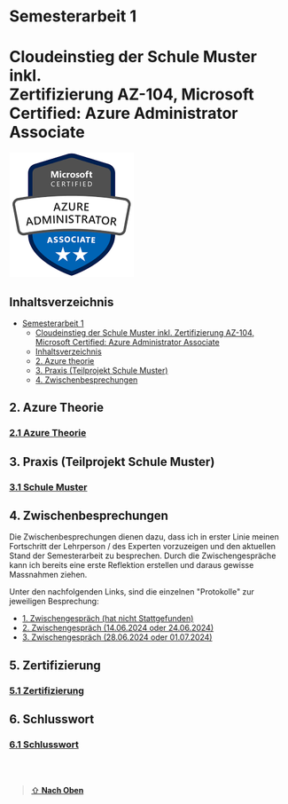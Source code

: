 # Semesterarbeit 1 

# Cloudeinstieg der Schule Muster inkl. <br> Zertifizierung AZ-104, Microsoft Certified: Azure Administrator Associate


![Logo AZ104](Images/AZ104_Image.png)


## Inhaltsverzeichnis

- [Semesterarbeit 1](#semesterarbeit-1)
  - [Cloudeinstieg der Schule Muster inkl.  Zertifizierung AZ-104, Microsoft Certified: Azure Administrator Associate](#cloudeinstieg-der-schule-muster-inkl--zertifizierung-az-104-microsoft-certified-azure-administrator-associate)
  - [Inhaltsverzeichnis](#inhaltsverzeichnis)
  - [2. Azure theorie](#2-azure-theorie)
  - [3. Praxis (Teilprojekt Schule Muster)](#3-praxis-teilprojekt-schule-muster)
  - [4. Zwischenbesprechungen](#4-zwischenbesprechungen)




## 2. Azure Theorie

### [2.1 Azure Theorie](./Azure_Theorie/)


## 3. Praxis (Teilprojekt Schule Muster)

### [3.1 Schule Muster](./Praxis_Schule-Muster/)


## 4. Zwischenbesprechungen

Die Zwischenbesprechungen dienen dazu, dass ich in erster Linie meinen Fortschritt der Lehrperson / des Experten vorzuzeigen und den aktuellen Stand der Semesterarbeit zu besprechen. 
Durch die Zwischengespräche kann ich bereits eine erste Reflektion erstellen und daraus gewisse Massnahmen ziehen. 

Unter den nachfolgenden Links, sind die einzelnen "Protokolle" zur jeweiligen Besprechung:

- [1. Zwischengespräch (hat nicht Stattgefunden)](Zwischenbesprechung1.md)
- [2. Zwischengespräch (14.06.2024 oder 24.06.2024)](Zwischenbesprechung2.md)
- [3. Zwischengespräch (28.06.2024 oder 01.07.2024)](Zwischenbesprechung3.md)

## 5. Zertifizierung

### [5.1 Zertifizierung](Zertifizierung/README.md)


## 6. Schlusswort

### [6.1 Schlusswort](Semesterarbeit_Abschluss.md)

<br>
<br>

> [⇧ **Nach Oben**](https://github.com/Radball-Migi/HF-ITCNE24-SemArbeit1-AZ104-Azure-Administrator-Associate)